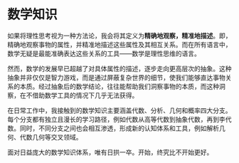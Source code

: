 # 数学知识

如果将理性思考视为一种方法论，我会将其定义为**精确地观察，精准地描述**。即，精确地观察事物的属性，并精准地描述这些属性及其相互关系。而在所有语言中，数学无疑是最能准确表达这些关系的工具——数学是理性思维的语言。

然而，数学的发展早已超越了对具体属性的描述，逐步走向更高层次的抽象。这种抽象并非仅仅是智力游戏，而是通过屏蔽复杂世界的细节，使我们能够直达事物关系的本质。经过抽象后的数学结论，往往能帮助我们洞察事物的本质，而这种洞察，在不借助数学工具的情况下几乎无法获得。

在日常工作中，我接触到的数学知识主要涵盖代数、分析、几何和概率四大分支。每个分支都有独立且漫长的学习路径，例如代数从高等代数到抽象代数，再到李代数。同时，不同分支之间也会相互渗透，形成新的认知体系和工具，例如解析几何、代数几何等交叉领域。

面对日益庞大的数学知识体系，唯有日拱一卒。开始，终究比不开始更好。


<!-- b站视频 -->
<!-- {% embed bilibili id="BV1uT4y1P7CX" loading="lazy" %} -->
